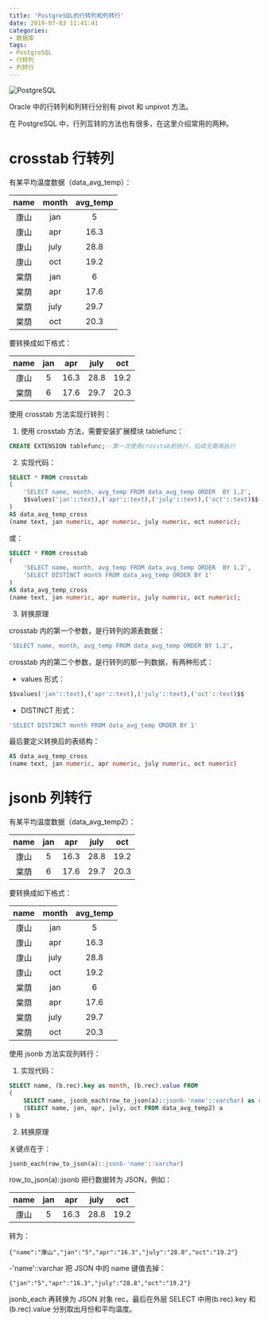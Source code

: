 ```yaml
---
title: 'PostgreSQL的行转列和列转行'
date: 2019-07-03 11:41:41
categories:
- 数据库
tags:
- PostgreSQL
- 行转列
- 列转行
---
```


![PostgreSQL](/post-images/postgresql-de-xing-zhuan-lie-he-lie-zhuan-xing.png)

Oracle 中的行转列和列转行分别有 pivot 和 unpivot 方法。

在 PostgreSQL 中，行列互转的方法也有很多，在这里介绍常用的两种。

<!-- more -->

# crosstab 行转列

有某平均温度数据（data_avg_temp）：

| name | month | avg_temp |
| :--: | :---: | :------: |
| 康山 |  jan  |    5     |
| 康山 |  apr  |   16.3   |
| 康山 | july  |   28.8   |
| 康山 |  oct  |   19.2   |
| 棠荫 |  jan  |    6     |
| 棠荫 |  apr  |   17.6   |
| 棠荫 | july  |   29.7   |
| 棠荫 |  oct  |   20.3   |

要转换成如下格式：

| name | jan | apr  | july | oct  |
| :--: | :-: | :--: | :--: | :--: |
| 康山 |  5  | 16.3 | 28.8 | 19.2 |
| 棠荫 |  6  | 17.6 | 29.7 | 20.3 |

使用 crosstab 方法实现行转列：

1. 使用 crosstab 方法，需要安装扩展模块 tablefunc：

```sql
CREATE EXTENSION tablefunc;--第一次使用crosstab前执行，后续无需再执行
```

2. 实现代码：

```sql
SELECT * FROM crosstab
(
	'SELECT name, month, avg_temp FROM data_avg_temp ORDER  BY 1,2',
	$$values('jan'::text),('apr'::text),('july'::text),('oct'::text)$$
)
AS data_avg_temp_cross
(name text, jan numeric, apr numeric, july numeric, oct numeric);
```

或：

```sql
SELECT * FROM crosstab
(
	'SELECT name, month, avg_temp FROM data_avg_temp ORDER  BY 1,2',
	'SELECT DISTINCT month FROM data_avg_temp ORDER BY 1'
)
AS data_avg_temp_cross
(name text, jan numeric, apr numeric, july numeric, oct numeric);
```

3. 转换原理

crosstab 内的第一个参数，是行转列的源表数据：

```sql
'SELECT name, month, avg_temp FROM data_avg_temp ORDER BY 1,2',
```

crosstab 内的第二个参数，是行转列的那一列数据，有两种形式：

-   values 形式：

```sql
$$values('jan'::text),('apr'::text),('july'::text),('oct'::text)$$
```

-   DISTINCT 形式：

```sql
'SELECT DISTINCT month FROM data_avg_temp ORDER BY 1'
```

最后要定义转换后的表结构：

```sql
AS data_avg_temp_cross
(name text, jan numeric, apr numeric, july numeric, oct numeric)
```

# jsonb 列转行

有某平均温度数据（data_avg_temp2）：

| name | jan | apr  | july | oct  |
| :--: | :-: | :--: | :--: | :--: |
| 康山 |  5  | 16.3 | 28.8 | 19.2 |
| 棠荫 |  6  | 17.6 | 29.7 | 20.3 |

要转换成如下格式：

| name | month | avg_temp |
| :--: | :---: | :------: |
| 康山 |  jan  |    5     |
| 康山 |  apr  |   16.3   |
| 康山 | july  |   28.8   |
| 康山 |  oct  |   19.2   |
| 棠荫 |  jan  |    6     |
| 棠荫 |  apr  |   17.6   |
| 棠荫 | july  |   29.7   |
| 棠荫 |  oct  |   20.3   |

使用 jsonb 方法实现列转行：

1. 实现代码：

```sql
SELECT name, (b.rec).key as month, (b.rec).value FROM
(
	SELECT name, jsonb_each(row_to_json(a)::jsonb-'name'::varchar) as rec FROM
	(SELECT name, jan, apr, july, oct FROM data_avg_temp2) a
) b
```

2. 转换原理

关键点在于：

```sql
jsonb_each(row_to_json(a)::jsonb-'name'::varchar)
```

row_to_json(a)::jsonb 把行数据转为 JSON，例如：

| name | jan | apr  | july | oct  |
| :--: | :-: | :--: | :--: | :--: |
| 康山 |  5  | 16.3 | 28.8 | 19.2 |

转为：

`{"name":"康山","jan":"5","apr":"16.3","july":"28.8","oct":"19.2"}`

-'name'::varchar 把 JSON 中的 name 键值去掉：

`{"jan":"5","apr":"16.3","july":"28.8","oct":"19.2"}`

jsonb_each 再转换为 JSON 对象 rec，最后在外层 SELECT 中用(b.rec).key 和(b.rec).value 分别取出月份和平均温度。
